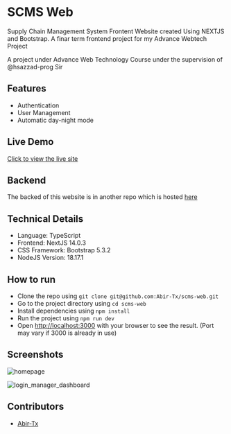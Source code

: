 # SCMS Web

Supply Chain Management System Frontent Website created Using NEXTJS and Bootstrap. A finar term frontend project for my Advance Webtech Project

A project under Advance Web Technology Course under the supervision of @hsazzad-prog Sir

## Features

- Authentication
- User Management
- Automatic day-night mode

## Live Demo

[Click to view the live site](https://scms-wheat.vercel.app/)

## Backend

The backed of this website is in another repo which is hosted [here](https://github.com/Abir-Tx/scms-backend)

## Technical Details

- Language: TypeScript
- Frontend: NextJS 14.0.3
- CSS Framework: Bootstrap 5.3.2
- NodeJS Version: 18.17.1

## How to run

- Clone the repo using `git clone git@github.com:Abir-Tx/scms-web.git`
- Go to the project directory using `cd scms-web`
- Install dependencies using `npm install`
- Run the project using `npm run dev`
- Open [http://localhost:3000](http://localhost:3000) with your browser to see the result. (Port may vary if 3000 is already in use)

## Screenshots

![homepage](https://github.com/Abir-Tx/scms-web/assets/28858998/dd2445ed-4bc6-4a56-9575-12367bb151eb)

![login_manager_dashboard](https://github.com/Abir-Tx/scms-web/assets/28858998/a23b07f5-f449-4f0c-8157-ca13cf46e342)

## Contributors

- [Abir-Tx](https://github.com/Abir-Tx)
